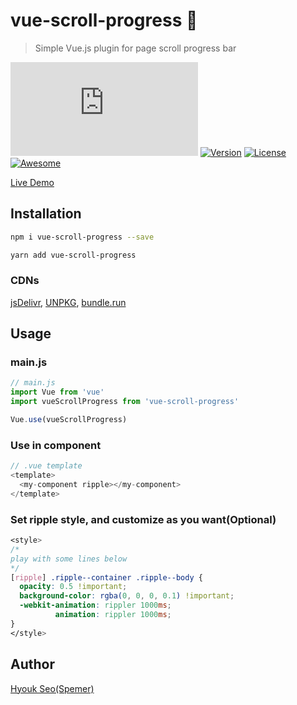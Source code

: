 # vue-scroll-progress 🎉

> Simple Vue.js plugin for page scroll progress bar

[![Gzipsize](https://img.badgesize.io/spemer/vue-scroll-progress/master/src/vue-scroll-progress.js?compression=gzip)](https://www.npmjs.com/package/vue-scroll-progress)
[![Version](https://img.shields.io/npm/v/vue-scroll-progress.svg)](https://www.npmjs.com/package/vue-scroll-progress)
[![License](https://img.shields.io/npm/l/vue-scroll-progress.svg)](https://github.com/spemer/vue-scroll-progress)
[![Awesome](https://cdn.rawgit.com/sindresorhus/awesome/d7305f38d29fed78fa85652e3a63e154dd8e8829/media/badge.svg)](https://github.com/vuejs/awesome-vue#miscellaneous)

[Live Demo](https://spemer.github.io/vue-scroll-progress/)

## Installation

``` bash
npm i vue-scroll-progress --save
```

``` bash
yarn add vue-scroll-progress
```

### CDNs

[jsDelivr](https://cdn.jsdelivr.net/npm/vue-scroll-progress/),
[UNPKG](https://unpkg.com/vue-scroll-progress/),
[bundle.run](https://bundle.run/vue-scroll-progress)

## Usage

### main.js

``` javascript
// main.js
import Vue from 'vue'
import vueScrollProgress from 'vue-scroll-progress'

Vue.use(vueScrollProgress)
```

### Use in component

``` javascript
// .vue template
<template>
  <my-component ripple></my-component>
</template>
```

### Set ripple style, and customize as you want(Optional)

``` css
<style>
/*
play with some lines below
*/
[ripple] .ripple--container .ripple--body {
  opacity: 0.5 !important;
  background-color: rgba(0, 0, 0, 0.1) !important;
  -webkit-animation: rippler 1000ms;
          animation: rippler 1000ms;
}
</style>
```

## Author

[Hyouk Seo(Spemer)](https://github.com/spemer)

